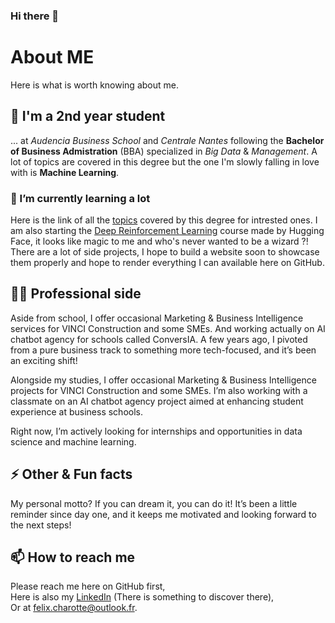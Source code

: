 ### Hi there 👋

# About ME
Here is what is worth knowing about me.

## 🔭 I'm a 2nd year student
... at _Audencia Business School_ and _Centrale Nantes_ following the **Bachelor of Business Admistration** (BBA) specialized in _Big Data_ & _Management_. A lot of topics are covered in this degree but the one I'm slowly falling in love with is **Machine Learning**.

### 🌱 I’m currently learning a lot
Here is the link of all the [topics](https://www.ec-nantes.fr/study/undergraduate/bba-data-ai-management-1?l=1) covered by this degree for intrested ones. I am also starting the [Deep Reinforcement Learning](https://huggingface.co/learn/deep-rl-course/unit0/introduction) course made by Hugging Face, it looks like magic to me and who's never wanted to be a wizard ?! There are a lot of side projects, I hope to build a website soon to showcase them properly and hope to render everything I can available here on GitHub.

## 🧑‍💻 Professional side
Aside from school, I offer occasional Marketing & Business Intelligence services for VINCI Construction and some SMEs. And working actually on AI chatbot agency for schools called ConversIA. A few years ago, I pivoted from a pure business track to something more tech-focused, and it’s been an exciting shift!

Alongside my studies, I offer occasional Marketing & Business Intelligence projects for VINCI Construction and some SMEs. I’m also working with a classmate on an AI chatbot agency project aimed at enhancing student experience at business schools.

Right now, I’m actively looking for internships and opportunities in data science and machine learning.

## ⚡ Other & Fun facts
My personal motto? If you can dream it, you can do it! It’s been a little reminder since day one, and it keeps me motivated and looking forward to the next steps!

## 📫 How to reach me
Please reach me here on GitHub first,  
Here is also my [LinkedIn](https://www.linkedin.com/in/felix-charotte/) (There is something to discover there),  
Or at felix.charotte@outlook.fr.
<!-- -->


<!--
**FelixCharotte/FelixCharotte** is a ✨ _special_ ✨ repository because its `README.md` (this file) appears on your GitHub profile.

Here are some ideas to get you started:

- 🔭 I’m currently working on ...
- 🌱 I’m currently learning ...
- 👯 I’m looking to collaborate on ...
- 🤔 I’m looking for help with ...
- 💬 Ask me about ...
- 📫 How to reach me: ...
- 😄 Pronouns: ...
- ⚡ Fun fact: ...
-->
